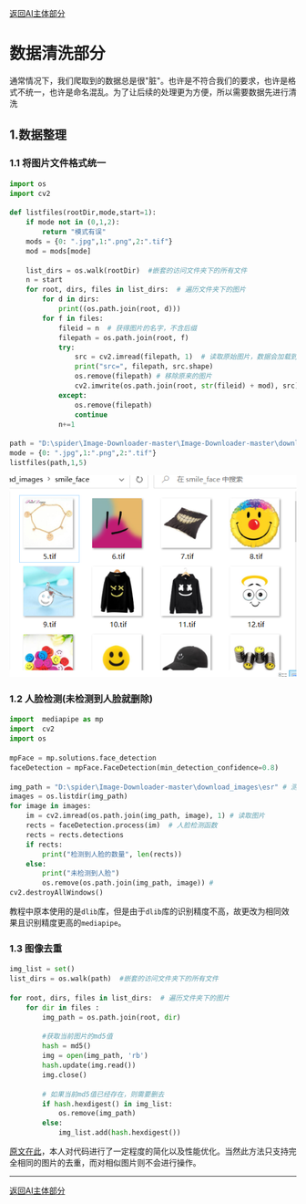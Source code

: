 [返回AI主体部分](../../../ai.md)
# 数据清洗部分
通常情况下，我们爬取到的数据总是很"脏"。也许是不符合我们的要求，也许是格式不统一，也许是命名混乱。为了让后续的处理更为方便，所以需要数据先进行清洗
## 1.数据整理
### 1.1 将图片文件格式统一
```python
import os
import cv2

def listfiles(rootDir,mode,start=1):
    if mode not in (0,1,2):
        return "模式有误"
    mods = {0: ".jpg",1:".png",2:".tif"}
    mod = mods[mode]
    
    list_dirs = os.walk(rootDir)  #嵌套的访问文件夹下的所有文件
    n = start 
    for root, dirs, files in list_dirs:  # 遍历文件夹下的图片
        for d in dirs:
            print((os.path.join(root, d)))
        for f in files:
            fileid = n  # 获得图片的名字，不含后缀
            filepath = os.path.join(root, f) 
            try:
                src = cv2.imread(filepath, 1)  # 读取原始图片，数据会加载到内存中
                print("src=", filepath, src.shape)
                os.remove(filepath) # 移除原来的图片
                cv2.imwrite(os.path.join(root, str(fileid) + mod), src)  # 保存经过格式转换的图片
            except:
                os.remove(filepath)
                continue
            n+=1 

path = "D:\spider\Image-Downloader-master\Image-Downloader-master\download_images\smile_face"  # 输入图片路径即可，可以在这个文件夹下放置各种后缀名的图片，代码会将所有图片统一成 jpg 格式
mode = {0: ".jpg",1:".png",2:".tif"}
listfiles(path,1,5)
```
![Alt text](img/data_1.png)

### 1.2  人脸检测(未检测到人脸就删除)
```python
import  mediapipe as mp
import  cv2
import os 

mpFace = mp.solutions.face_detection
faceDetection = mpFace.FaceDetection(min_detection_confidence=0.8)

img_path = "D:\spider\Image-Downloader-master\download_images\esr" # 测试图片路径
images = os.listdir(img_path)   
for image in images:
    im = cv2.imread(os.path.join(img_path, image), 1) # 读取图片
    rects = faceDetection.process(im)  # 人脸检测函数
    rects = rects.detections
    if rects:
        print("检测到人脸的数量", len(rects))
    else:
        print("未检测到人脸")
        os.remove(os.path.join(img_path, image)) # 
cv2.destroyAllWindows()   
```
教程中原本使用的是`dlib`库，但是由于`dlib`库的识别精度不高，故更改为相同效果且识别精度更高的`mediapipe`。

### 1.3  图像去重
```python
img_list = set()
list_dirs = os.walk(path)  #嵌套的访问文件夹下的所有文件

for root, dirs, files in list_dirs:  # 遍历文件夹下的图片
    for dir in files :
        img_path = os.path.join(root, dir)
        
        #获取当前图片的md5值
        hash = md5()
        img = open(img_path, 'rb')
        hash.update(img.read())
        img.close()
        
        # 如果当前md5值已经存在，则需要删去
        if hash.hexdigest() in img_list:
            os.remove(img_path)
        else:
            img_list.add(hash.hexdigest())
```
[原文在此](https://blog.csdn.net/qq_45057749/article/details/91129088?ops_request_misc=%257B%2522request%255Fid%2522%253A%2522169337502416800215068240%2522%252C%2522scm%2522%253A%252220140713.130102334..%2522%257D&request_id=169337502416800215068240&biz_id=0&utm_medium=distribute.pc_search_result.none-task-blog-2~all~top_positive~default-1-91129088-null-null.142^v93^chatsearchT3_1&utm_term=%E5%9B%BE%E7%89%87%E5%8E%BB%E9%87%8D&spm=1018.2226.3001.4187)，本人对代码进行了一定程度的简化以及性能优化。当然此方法只支持完全相同的图片的去重，而对相似图片则不会进行操作。

____
[返回AI主体部分](../../../ai.md)

